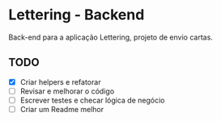 # Lettering - Backend

Back-end para a aplicação Lettering, projeto de envio cartas.

## TODO

- [x] Criar helpers e refatorar
- [ ] Revisar e melhorar o código
- [ ] Escrever testes e checar lógica de negócio
- [ ] Criar um Readme melhor